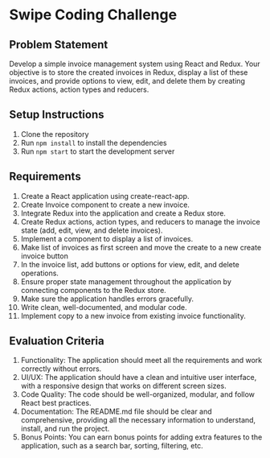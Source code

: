 # Swipe Coding Challenge

## Problem Statement

Develop a simple invoice management system using React and Redux. Your objective is to store the created invoices in Redux, display a list of these invoices, and provide options to view, edit, and delete them by creating Redux actions, action types and reducers.

## Setup Instructions

1. Clone the repository
2. Run `npm install` to install the dependencies
3. Run `npm start` to start the development server


## Requirements

1. Create a React application using create-react-app.
2. Create Invoice component to create a new invoice.
3. Integrate Redux into the application and create a Redux store.
4. Create Redux actions, action types, and reducers to manage the invoice state (add, edit, view,
and delete invoices).
5. Implement a component to display a list of invoices.
6. Make list of invoices as first screen and move the create to a new create invoice button
7. In the invoice list, add buttons or options for view, edit, and delete operations.
8. Ensure proper state management throughout the application by connecting components to the
Redux store.
9. Make sure the application handles errors gracefully.
10. Write clean, well-documented, and modular code.
11. Implement copy to a new invoice from existing invoice functionality.

## Evaluation Criteria

1. Functionality: The application should meet all the requirements and work correctly without errors.
2. UI/UX: The application should have a clean and intuitive user interface, with a responsive design that works on different screen sizes.
3. Code Quality: The code should be well-organized, modular, and follow React best practices.
4. Documentation: The README.md file should be clear and comprehensive, providing all the
necessary information to understand, install, and run the project.
5. Bonus Points: You can earn bonus points for adding extra features to the application, such as a search bar, sorting, filtering, etc.